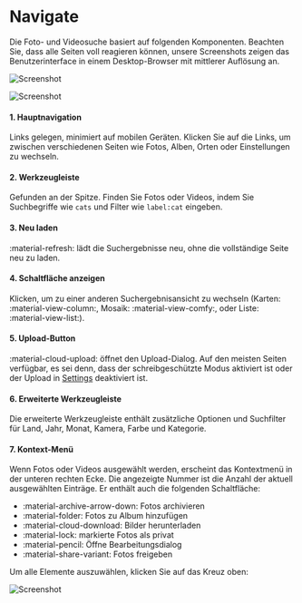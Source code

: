 # Navigate
Die Foto- und Videosuche basiert auf folgenden Komponenten. Beachten Sie, dass alle Seiten voll reagieren können, unsere Screenshots zeigen das Benutzerinterface in einem Desktop-Browser mit mittlerer Auflösung an.

![Screenshot](img/nav1edited.png)

![Screenshot](img/nav2edited.png)

#### 1. Hauptnavigation

Links gelegen, minimiert auf mobilen Geräten. Klicken Sie auf die Links, um zwischen verschiedenen Seiten wie Fotos, Alben, Orten oder Einstellungen zu wechseln.

#### 2. Werkzeugleiste

Gefunden an der Spitze. Finden Sie Fotos oder Videos, indem Sie Suchbegriffe wie `cats` und Filter wie `label:cat` eingeben.

#### 3. Neu laden

:material-refresh: lädt die Suchergebnisse neu, ohne die vollständige Seite neu zu laden.

#### 4. Schaltfläche anzeigen

Klicken, um zu einer anderen Suchergebnisansicht zu wechseln (Karten: :material-view-column:, Mosaik: :material-view-comfy:, oder Liste: :material-view-list:).

#### 5. Upload-Button

:material-cloud-upload: öffnet den Upload-Dialog. Auf den meisten Seiten verfügbar, es sei denn, dass der schreibgeschützte Modus aktiviert ist oder der Upload in [Settings](settings/ui.md) deaktiviert ist.

#### 6. Erweiterte Werkzeugleiste

Die erweiterte Werkzeugleiste enthält zusätzliche Optionen und Suchfilter für Land, Jahr, Monat, Kamera, Farbe und Kategorie.

#### 7. Kontext-Menü

Wenn Fotos oder Videos ausgewählt werden, erscheint das Kontextmenü in der unteren rechten Ecke. Die angezeigte Nummer ist die Anzahl der aktuell ausgewählten Einträge. Er enthält auch die folgenden Schaltfläche:

* :material-archive-arrow-down: Fotos archivieren
* :material-folder: Fotos zu Album hinzufügen
* :material-cloud-download: Bilder herunterladen
* :material-lock: markierte Fotos als privat
* :material-pencil: Öffne Bearbeitungsdialog
* :material-share-variant: Fotos freigeben

Um alle Elemente auszuwählen, klicken Sie auf das Kreuz oben:

![Screenshot](img/nav1edited.png)
